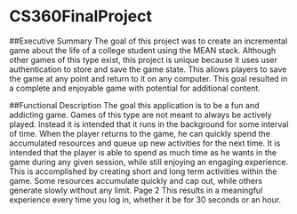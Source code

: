 # CS360FinalProject

##Executive Summary
The goal of this project was to create an incremental game about the life of a college student
using the MEAN stack. Although other games of this type exist, this project is unique because it
uses user authentication to store and save the game state. This allows players to save the
game at any point and return to it on any computer. This goal resulted in a complete and
enjoyable game with potential for additional content.

##Functional Description
The goal this application is to be a fun and addicting game. Games of this type are not meant to
always be actively played. Instead it is intended that it runs in the background for some interval
of time. When the player returns to the game, he can quickly spend the accumulated resources
and queue up new activities for the next time. It is intended that the player is able to spend as
much time as he wants in the game during any given session, while still enjoying an engaging
experience. This is accomplished by creating short and long term activities within the game.
Some resources accumulate quickly and cap out, while others generate slowly without any limit.
Page 2
This results in a meaningful experience every time you log in, whether it be for 30 seconds or an
hour.
